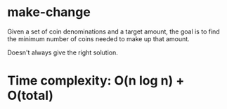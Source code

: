 # make-change

Given a set of coin denominations and a target amount, the goal is to find the minimum number of coins needed to make up that amount. 

Doesn't  always give the right solution.

# Time complexity: O(n log n) + O(total)

